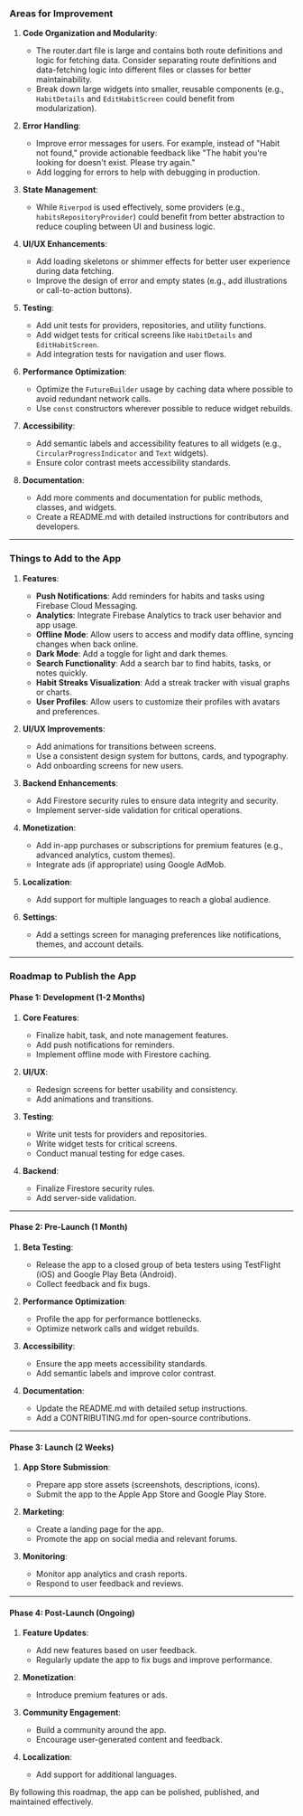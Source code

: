 ### Areas for Improvement

1. **Code Organization and Modularity**:
   - The router.dart file is large and contains both route definitions and logic for fetching data. Consider separating route definitions and data-fetching logic into different files or classes for better maintainability.
   - Break down large widgets into smaller, reusable components (e.g., `HabitDetails` and `EditHabitScreen` could benefit from modularization).

2. **Error Handling**:
   - Improve error messages for users. For example, instead of "Habit not found," provide actionable feedback like "The habit you're looking for doesn't exist. Please try again."
   - Add logging for errors to help with debugging in production.

3. **State Management**:
   - While `Riverpod` is used effectively, some providers (e.g., `habitsRepositoryProvider`) could benefit from better abstraction to reduce coupling between UI and business logic.

4. **UI/UX Enhancements**:
   - Add loading skeletons or shimmer effects for better user experience during data fetching.
   - Improve the design of error and empty states (e.g., add illustrations or call-to-action buttons).

5. **Testing**:
   - Add unit tests for providers, repositories, and utility functions.
   - Add widget tests for critical screens like `HabitDetails` and `EditHabitScreen`.
   - Add integration tests for navigation and user flows.

6. **Performance Optimization**:
   - Optimize the `FutureBuilder` usage by caching data where possible to avoid redundant network calls.
   - Use `const` constructors wherever possible to reduce widget rebuilds.

7. **Accessibility**:
   - Add semantic labels and accessibility features to all widgets (e.g., `CircularProgressIndicator` and `Text` widgets).
   - Ensure color contrast meets accessibility standards.

8. **Documentation**:
   - Add more comments and documentation for public methods, classes, and widgets.
   - Create a README.md with detailed instructions for contributors and developers.

---

### Things to Add to the App

1. **Features**:
   - **Push Notifications**: Add reminders for habits and tasks using Firebase Cloud Messaging.
   - **Analytics**: Integrate Firebase Analytics to track user behavior and app usage.
   - **Offline Mode**: Allow users to access and modify data offline, syncing changes when back online.
   - **Dark Mode**: Add a toggle for light and dark themes.
   - **Search Functionality**: Add a search bar to find habits, tasks, or notes quickly.
   - **Habit Streaks Visualization**: Add a streak tracker with visual graphs or charts.
   - **User Profiles**: Allow users to customize their profiles with avatars and preferences.

2. **UI/UX Improvements**:
   - Add animations for transitions between screens.
   - Use a consistent design system for buttons, cards, and typography.
   - Add onboarding screens for new users.

3. **Backend Enhancements**:
   - Add Firestore security rules to ensure data integrity and security.
   - Implement server-side validation for critical operations.

4. **Monetization**:
   - Add in-app purchases or subscriptions for premium features (e.g., advanced analytics, custom themes).
   - Integrate ads (if appropriate) using Google AdMob.

5. **Localization**:
   - Add support for multiple languages to reach a global audience.

6. **Settings**:
   - Add a settings screen for managing preferences like notifications, themes, and account details.

---

### Roadmap to Publish the App

#### **Phase 1: Development (1-2 Months)**
1. **Core Features**:
   - Finalize habit, task, and note management features.
   - Add push notifications for reminders.
   - Implement offline mode with Firestore caching.

2. **UI/UX**:
   - Redesign screens for better usability and consistency.
   - Add animations and transitions.

3. **Testing**:
   - Write unit tests for providers and repositories.
   - Write widget tests for critical screens.
   - Conduct manual testing for edge cases.

4. **Backend**:
   - Finalize Firestore security rules.
   - Add server-side validation.

---

#### **Phase 2: Pre-Launch (1 Month)**
1. **Beta Testing**:
   - Release the app to a closed group of beta testers using TestFlight (iOS) and Google Play Beta (Android).
   - Collect feedback and fix bugs.

2. **Performance Optimization**:
   - Profile the app for performance bottlenecks.
   - Optimize network calls and widget rebuilds.

3. **Accessibility**:
   - Ensure the app meets accessibility standards.
   - Add semantic labels and improve color contrast.

4. **Documentation**:
   - Update the README.md with detailed setup instructions.
   - Add a CONTRIBUTING.md for open-source contributions.

---

#### **Phase 3: Launch (2 Weeks)**
1. **App Store Submission**:
   - Prepare app store assets (screenshots, descriptions, icons).
   - Submit the app to the Apple App Store and Google Play Store.

2. **Marketing**:
   - Create a landing page for the app.
   - Promote the app on social media and relevant forums.

3. **Monitoring**:
   - Monitor app analytics and crash reports.
   - Respond to user feedback and reviews.

---

#### **Phase 4: Post-Launch (Ongoing)**
1. **Feature Updates**:
   - Add new features based on user feedback.
   - Regularly update the app to fix bugs and improve performance.

2. **Monetization**:
   - Introduce premium features or ads.

3. **Community Engagement**:
   - Build a community around the app.
   - Encourage user-generated content and feedback.

4. **Localization**:
   - Add support for additional languages.

By following this roadmap, the app can be polished, published, and maintained effectively.